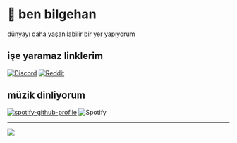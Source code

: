 # 🥳 ben bilgehan
dünyayı daha yaşanılabilir bir yer yapıyorum


## işe yaramaz linklerim
[![Discord](https://img.shields.io/badge/Discord-%237289DA.svg?logo=discord&logoColor=white)](https://discord.gg/https://discordapp.com/users/1084082458124877885) [![Reddit](https://img.shields.io/badge/Reddit-%23FF4500.svg?logo=Reddit&logoColor=white)](https://reddit.com/user/bilge7an) 
## müzik dinliyorum 
[![spotify-github-profile](https://spotify-github-profile.vercel.app/api/view?uid=31x32biim7btwnojlwd7w7rpidwq&cover_image=true&theme=natemoo-re&show_offline=true&background_color=000000&interchange=false&bar_color=00ffff&bar_color_cover=true)](https://spotify-github-profile.vercel.app/api/view?uid=31x32biim7btwnojlwd7w7rpidwq&redirect=true)
![Spotify](https://spotify-recently-played-readme.vercel.app/api?user=31x32biim7btwnojlwd7w7rpidwq)

---
[![](https://visitcount.itsvg.in/api?id=bilge7an&icon=0&color=0)](https://visitcount.itsvg.in)

